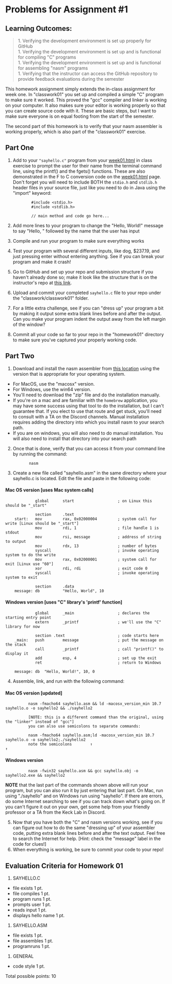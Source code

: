 # Problems for Assignment #1
## Learning Outcomes:
<blockquote>
1. Verifying the development environment is set up properly for GitHub<br />
1. Verifying the development environment is set up and is functional for compiling "C" programs<br />
1. Verifying the development environment is set up and is functional for assembling "nasm" programs<br />
1. Verifying that the instructor can access the GitHub repository to provide feedback evaluations during the semester
</blockquote>

This homework assignment simply extends the in-class assignment for week one. In "classwork01" you set up and compiled a simple "C" program to make sure it worked. This proved the "gcc" compiler and linker is working on your computer. It also makes sure your editor is working properly so that you can create source code with it. These are basic steps, but I want to make sure everyone is on equal footing from the start of the semester.

The second part of this homework is to verify that your nasm assembler is working properly, which is also part of the "classwork01" exercise.

## Part One
1. Add to your <code>"sayhello.c"</code> program from your [week01.html](https://bjohnson.lmu.build/cmsi284web/week01.html) in class exercise to prompt the user for their name from the terminal command line, using the </code>printf()</code> and the </code>fgets()</code> functions.  These are also demonstrated in the F to C conversion code on the [week01.html](https://bjohnson.lmu.build/cmsi284web/week01.html) page.  Don't forget you will need to include BOTH the <code>stdio.h</code> and <code>stdlib.h</code> header files in your source file, just like you need to do in Java using the "import" keyword:

               #include <stdio.h>
               #include <stdlib.h>

               // main method and code go here...
                            
1. Add more lines to your program to change the "Hello, World!" message to say "Hello, " followed by the name that the user has input
1. Compile and run your program to make sure everything works
1. Test your program with several different inputs, like dog, $237.19, and just pressing enter without entering anything.  See if you can break your program and make it crash!
1. Go to GitHub and set up your repo and submission structure if you haven't already done so; make it look like the structure that is on the instructor's repo at [this link](https://github.com/bjohnson05/cmsi284).
1. Upload and commit your completed <code>sayhello.c</code> file to your repo under the "classwork/classwork01" folder.
1. For a little extra challenge, see if you can "dress up" your program a bit by making it output some extra blank lines before and after the output.  Can you make your program indent the output away from the left margin of the window?
1. Commit all your code so far to your repo in the "homework01" directory to make sure you've captured your properly working code.

## Part Two

1. Download and install the nasm assembler from [this location](https://www.nasm.us/pub/nasm/releasebuilds/2.15rc12/) using the version that is appropriate for your operating system.  
  - For MacOS, use the "macosx" version.  
  - For Windows, use the win64 version.  
  - You'll need to download the "zip" file and do the installation manually.
  - If you're on a mac and are familiar with the <code>homebrew</code> application, you may have some success using that tool to do the installation, but I can't guarantee that.  If you elect to use that route and get stuck, you'll need to consult with a TA on the Discord channels.  Manual installation requires adding the directory into which you install nasm to your search path.
  - If you are on windows, you will also need to do manual installation.  You will also need to install that directory into your search path
2. Once that is done, verify that you can access it from your command line by running the command:

              nasm
                            
1. Create a new file called "sayhello.asm" in the same directory where your sayhello.c is located.  Edit the file and paste in the following code:

#### Mac OS version [uses Mac system calls]

                 global      start                   ; on Linux this should be "_start"

                 section     .text
        start:   mov         rax, 0x02000004         ; system call for write [Linux should be "_start"]
                 mov         rdi, 1                  ; file handle 1 is stdout
                 mov         rsi, message            ; address of string to output
                 mov         rdx, 13                 ; number of bytes
                 syscall                             ; invoke operating system to do the write
                 mov         rax, 0x02000001         ; system call for exit [Linux use "60"]
                 xor         rdi, rdi                ; exit code 0
                 syscall                             ; invoke operating system to exit

                 section     .data
        message: db          "Hello, World", 10
                            
#### Windows version [uses "C" library's 'printf' function]

                 global      _main                   ; declares the starting entry point
                 extern      _printf                 ; we'll use the "C" library for now

                 section .text                       ; code starts here
        _main:   push        message                 ; put the message on the stack
                 call        _printf                 ; call "printf()" to display it
                 add         esp, 4                  ; set up the exit
                 ret                                 ; return to Windows

        message: db  "Hello, World!", 10, 0
                            

4. Assemble, link, and run with the following command:

#### Mac OS version [updated]

              nasm -fmacho64 sayhello.asm && ld -macosx_version_min 10.7 sayhello.o -o sayhello2 && ./sayhello2

              [NOTE: this is a different command than the original, using the "linker" instead of "gcc"]
              you can also use semicolons to separate commands:

              nasm -fmacho64 sayhello.asm;ld -macosx_version_min 10.7 sayhello.o -o sayhello2;./sayhello2
              note the semicolons        ↑                                                   ↑

#### Windows version

              nasm -fwin32 sayhello.asm && gcc sayhello.obj -o sayhello2.exe && sayhello2
                            

**NOTE** that the last part of the commands shown above will run your program, but you can also run it by just entering that last part. On Mac, run using "./sayhello" and on Windows run using "sayhello".  If there are errors, do some Internet searching to see if you can track down what's going on.  If you can't figure it out on your own, get some help from your friendly professor or a TA from the Keck Lab in Discord.

5. Now that you have both the "C" and nasm versions working, see if you can figure out how to do the same "dressing up" of your assembler code, putting extra blank lines before and after the text output. Feel free to search the Internet for help. [Hint: check the "message" label in the code for clues!]
6. When everything is working, be sure to commit your code to your repo!

## Evaluation Criteria for Homework 01
1. SAYHELLO.C
  - file exists          1 pt.
  - file compiles        1 pt.
  - program runs         1 pt.
  - prompts user         1 pt.
  - reads input          1 pt.
  - displays hello name  1 pt.
1. SAYHELLO.ASM
  - file exists          1 pt.
  - file assembles       1 pt.
  - programruns          1 pt.
1. GENERAL
  - code style           1 pt.

Total possible points: 10
